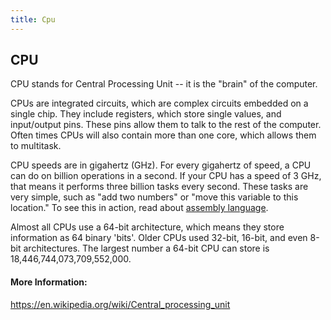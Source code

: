 ```yaml
---
title: Cpu
---
```

## CPU

CPU stands for Central Processing Unit -- it is the "brain" of the computer. 

CPUs are integrated circuits, which are complex circuits embedded on a single chip. They include registers, which store single values, and input/output pins. These pins allow them to talk to the rest of the computer. Often times CPUs will also contain more than one core, which allows them to multitask. 

CPU speeds are in gigahertz (GHz). For every gigahertz of speed, a CPU can do on billion operations in a second. If your CPU has a speed of 3 GHz, that means it performs three billion tasks every second. These tasks are very simple, such as "add two numbers" or "move this variable to this location." To see this in action, read about <a href='https://en.wikipedia.org/wiki/Assembly_language'>assembly language</a>.


Almost all CPUs use a 64-bit architecture, which means they store information as 64 binary 'bits'. Older CPUs used 32-bit, 16-bit, and even 8-bit architectures. The largest number a 64-bit CPU can store is 18,446,744,073,709,552,000. 

<!-- The article goes here, in GitHub-flavored Markdown. Feel free to add YouTube videos, images, and CodePen/JSBin embeds  -->

#### More Information:
https://en.wikipedia.org/wiki/Central_processing_unit


